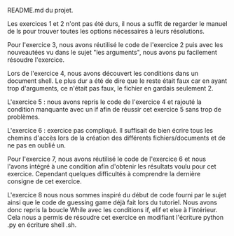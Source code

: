 README.md du projet.

Les exercices 1 et 2 n'ont pas été durs, il nous a suffit de regarder le manuel de ls pour trouver toutes les options nécessaires à leurs résolutions.

Pour l'exercice 3, nous avons réutilisé le code de l'exercice 2 puis avec les nouveautées vu dans le sujet "les arguments", nous avons pu facilement résoudre l'exercice.

Lors de l'exercice 4, nous avons découvert les conditions dans un document shell. Le plus dur a été de dire que le reste était faux car en ayant trop d'arguments, ce n'était pas faux, le fichier en gardais seulement 2.

L'exercice 5 : nous avons repris le code de l'exercice 4 et rajouté la condition manquante avec un if afin de réussir cet exercice 5 sans trop de problèmes.

L'exercice 6 : exercice pas compliqué. Il suffisait de bien écrire tous les chemins d'accès lors de la création des différents fichiers/documents et de ne pas en oublié un.

Pour l'exercice 7, nous avons réutilisé le code de l'exercice 6 et nous l'avons intégré à une condition afin d'obtenir les résultats voulu pour cet exercice. Cependant quelques difficultés à comprendre la dernière consigne de cet exercice. 

L'exercice 8 nous nous sommes inspiré du début de code fourni par le sujet ainsi que le code de guessing game déjà fait lors du tutoriel.
Nous avons donc repris la boucle While avec les conditions if, elif et else à l'intérieur.
Cela nous a permis de résoudre cet exercice en modifiant l'écriture python .py en écriture shell .sh.
